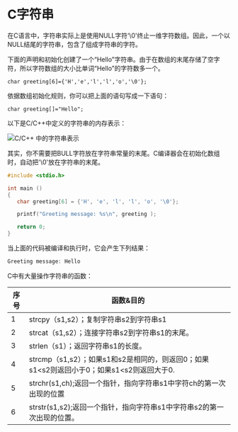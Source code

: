 # C字符串

在C语言中，字符串实际上是使用NULL字符‘\0'终止一维字符数组。因此，一个以NULL结尾的字符串，包含了组成字符串的字符。

下面的声明和初始化创建了一个“Hello”字符串。由于在数组的末尾存储了空字符，所以字符数组的大小比单词“Hello”的字符数多一个。

`char greeting[6]={'H','e','l','l','o','\0'};`

依据数组初始化规则，你可以把上面的语句写成一下语句：

`char greeting[]="Hello";`

以下是C/C++中定义的字符串的内存表示：



![C/C++ 中的字符串表示](http://www.runoob.com/wp-content/uploads/2014/08/string_representation.jpg)

其实，你不需要把BULL字符放在字符串常量的末尾。C编译器会在初始化数组时，自动把'\0'放在字符串的末尾。

```c
#include <stdio.h>

int main ()
{
   char greeting[6] = {'H', 'e', 'l', 'l', 'o', '\0'};

   printf("Greeting message: %s\n", greeting );

   return 0;
}
```

当上面的代码被编译和执行时，它会产生下列结果：

```c
Greeting message: Hello
```

C中有大量操作字符串的函数：

| 序号   | 函数&目的                                    |
| ---- | ---------------------------------------- |
| 1    | strcpy（s1,s2）；复制字符串s2到字符串s1              |
| 2    | strcat（s1,s2）；连接字符串s2到字符串s1的末尾。          |
| 3    | strlen（s1）；返回字符串s1的长度。                   |
| 4    | strcmp（s1,s2）；如果s1和s2是相同的，则返回0；如果s1<s2则返回小于0；如果s1<s2则返回大于0. |
| 5    | strchr(s1,ch);返回一个指针，指向字符串s1中字符ch的第一次出现的位置 |
| 6    | strstr(s1,s2);返回一个指针，指向字符串s1中字符串s2的第一次出现的位置。 |


